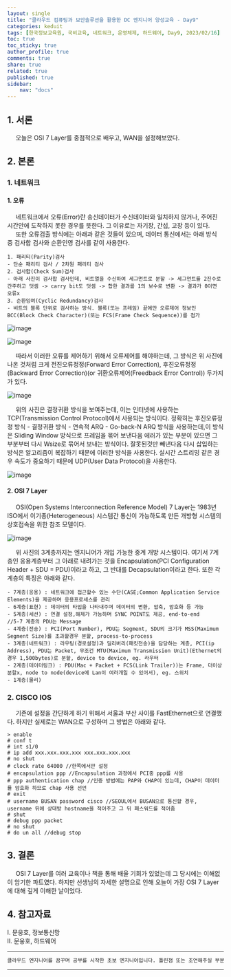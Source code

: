 ```yaml
---
layout: single
title: "클라우드 컴퓨팅과 보안솔루션을 활용한 DC 엔지니어 양성교육 - Day9"
categories: keduit
tags: [한국정보교육원, 국비교육, 네트워크, 운영체제, 하드웨어, Day9, 2023/02/16]
toc: true
toc_sticky: true
author_profile: true
comments: true
share: true
related: true
published: true
sidebar: 
    nav: "docs"
---
```


## 1. 서론  

&nbsp;&nbsp;&nbsp;&nbsp; 오늘은 OSI 7 Layer를 중점적으로 배우고, WAN을 설정해보았다.

## 2. 본론  

### 1. 네트워크   

#### 1. 오류

&nbsp;&nbsp;&nbsp;&nbsp; 네트워크에서 오류(Error)란 송신데이터가 수신데이터와 일치하지 않거나, 주어진 시간안에 도착하지 못한 경우를 뜻한다. 그 이유로는 자기장, 간섭, 고장 등이 있다.   
&nbsp;&nbsp;&nbsp;&nbsp; 또한 오류검출 방식에는 아래과 같은 것들이 있으며, 데이터 통신에서는 아래 방식 중 검사합 검사와 순환인영 검사를 같이 사용한다.

```
1. 패리티(Parity)검사
- 단순 패리티 검사 / 2차원 패리티 검사
2. 검사합(Check Sum)검사
- 아래 사진이 검사합 검사인데, 비트열을 수신하여 세그먼트로 분할 -> 세그먼트를 2진수로 간주하고 덧셈 -> carry bit도 덧셈 -> 합한 결과를 1의 보수로 변환 -> 결과가 0이면 오류x
3. 순환잉여(Cyclic Redundancy)검사 
- 비트의 블록 단위로 검사하는 방식. 블록(또는 프레임) 끝에만 오류제어 정보인 BCC(Block Check Character)(또는 FCS(Frame Check Sequence))를 첨가
```

![image](https://user-images.githubusercontent.com/124491456/219241462-cd15e010-3825-43d8-b1e8-57cbab4d2ef7.png)

![image](https://user-images.githubusercontent.com/124491456/219227112-a8c9a23f-23ac-4aba-b491-638d65db1068.png)

&nbsp;&nbsp;&nbsp;&nbsp; 따라서 이러한 오류를 제어하기 위해서 오류제어를 해야하는데, 그 방식은 위 사진에 나온 것처럼 크게 전진오류정정(Forward Error Correction), 후진오류정정(Backward Error Correction)(or 귀환오류제어(Freedback Error Control)) 두가지가 있다.

![image](https://user-images.githubusercontent.com/124491456/219227439-adb33c24-5f46-4bdc-93ac-94e8684de55e.png)

&nbsp;&nbsp;&nbsp;&nbsp; 위의 사진은 결정귀환 방식을 보여주는데, 이는 인터넷에 사용하는 TCP(Transmission Control Protocol)에서 사용되는 방식이다. 정확히는 후진오류정정 방식 - 결정귀환 방식 - 연속적 ARQ - Go-back-N ARQ 방식을 사용하는데,이 방식은 Sliding Window 방식으로 프레임을 묶어 보낸다음 에러가 있는 부분이 있으면 그 부분부터 다시 Wsize로 묶어서 보내는 방식이다. 잘못된것만 빼낸다음 다시 삽입하는 방식은 알고리즘이 복잡하기 때문에 이러한 방식을 사용한다. 실시간 스트리밍 같은 경우 속도가 중요하기 때문에 UDP(User Data Protocol)을 사용한다. 

![image](https://user-images.githubusercontent.com/124491456/219247020-c04cb95e-8850-4a98-a9e1-52290f8d5583.png)

#### 2. OSI 7 Layer

&nbsp;&nbsp;&nbsp;&nbsp; OSI(Open Systems Interconnection Reference Model) 7 Layer는 1983년 ISO에서 이기종(Heterogeneous) 시스템간 통신이 가능하도록 만든 개방형 시스템의 상호접속을 위한 참조 모델이다.

![image](https://user-images.githubusercontent.com/124491456/226091798-902f173c-0d4a-4a68-9c19-3a371dd878b2.png)

&nbsp;&nbsp;&nbsp;&nbsp; 위 사진의 3계층까지는 엔지니어가 개입 가능한 중계 개방 시스템이다. 여기서 7계층인 응용계층부터 그 아래로 내려가는 것을 Encapsulation(PCI Configuration Header + SDU = PDU)이라고 하고, 그 반대를 Decapsulation이라고 한다. 또한 각 계층의 특징은 아래와 같다.

```
- 7계층(응용) : 네트워크에 접근할수 있는 수단(CASE;Common Application Service Elements)을 제공하며 응용프로세스를 관리 
- 6계층(표현) : 데이터의 타입을 나타내주며 데이터의 변환, 압축, 암호화 등 가능
- 5계층(세션) : 연결 설정,해제가 가능하며 SYNC POINT도 제공, end-to-end
//5-7 계층의 PDU는 Message
- 4계층(전송) : PCI(Port Number), PDU는 Segment, SDU의 크기가 MSS(Maximum Segment Size)를 초과할경우 분할, process-to-process
- 3계층(네트워크) : 라우팅(경로설정)과 딜리버리(패킷전송)을 담당하는 계층, PCI(ip Address), PDU는 Packet, 무조건 MTU(Maximum Transmission Unit)(Ethernet의 경우 1,500bytes)로 분할, device to device, eg. 라우터
- 2계층(데이터링크) : PDU(Mac + Packet + FCS(Link Trailer))는 Frame, 더이상 분할x, node to node(device에 Lan이 여러개일 수 있어서), eg. 스위치
- 1계층(물리)
```

### 2. CISCO IOS   

&nbsp;&nbsp;&nbsp;&nbsp; 기존에 설정을 간단하게 하기 위해서 서울과 부산 사이를 FastEthernet으로 연결했다. 하지만 실제로는 WAN으로 구성하며 그 방법은 아래와 같다.

```
> enable
# conf t
# int s1/0
# ip add xxx.xxx.xxx.xxx xxx.xxx.xxx.xxx
# no shut
# clock rate 64000 //한쪽에서만 설정
# encapsulation ppp //Encapsulation 과정에서 PCI중 ppp를 사용
# ppp authentication chap //인증 방법에는 PAP와 CHAP이 있는데, CHAP이 데이터를 암호화 하므로 chap 사용 선언
# exit
# username BUSAN password cisco //SEOUL에서 BUSAN으로 통신할 경우, username 뒤에 상대방 hostname을 적어주고 그 뒤 패스워드를 적어줌
# shut
# debug ppp packet
# no shut
# do un all //debug stop
```

## 3. 결론  

&nbsp;&nbsp;&nbsp;&nbsp; OSI 7 Layer를 여러 교육이나 책을 통해 배울 기회가 있었는데 그 당시에는 이해없이 암기한 파트였다. 하지만 선생님의 자세한 설명으로 인해 오늘이 가장 OSI 7 Layer에 대해 깊게 이해한 날이었다.

## 4. 참고자료  

Ⅰ. 문웅호, 정보통신망   
Ⅱ. 문웅호, 하드웨어

---

```bash
클라우드 엔지니어를 꿈꾸며 공부를 시작한 초보 엔지니어입니다. 틀린점 또는 조언해주실 부분이 있으시면 친절하게 댓글 부탁드립니다. 방문해 주셔서 감사합니다 :)
```

---
